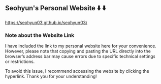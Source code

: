 ## Seohyun's Personal Website :arrow_down: :arrow_down: 
https://seohyun03.github.io/seohyun03/

### Note about the Website Link

<p>
I have included the link to my personal website here for your convenience. However, please note that copying and pasting the URL directly into the browser’s address bar may cause errors due to specific technical settings or restrictions.
</p>

<p>
To avoid this issue, I recommend accessing the website by clicking the hyperlink. Thank you for your understanding!
</p>
